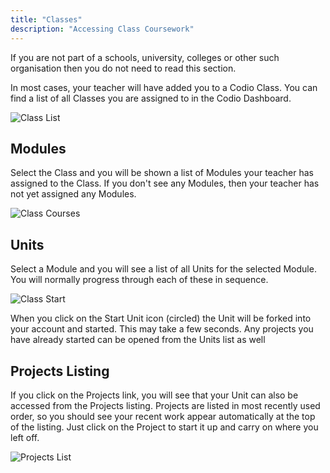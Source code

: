 ```yaml
---
title: "Classes"
description: "Accessing Class Coursework"
---
```


If you are not part of a schools, university, colleges or other such organisation then you do not need to read this section.

In most cases, your teacher will have added you to a Codio Class. You can find a list of all Classes you are assigned to in the Codio Dashboard. 

![Class List](/img/docs/class_list.png)

## Modules
Select the Class and you will be shown a list of Modules your teacher has assigned to the Class. If you don't see any Modules, then your teacher has not yet assigned any Modules.

![Class Courses](/img/docs/class_courses.png)

## Units
Select a Module and you will see a list of all Units for the selected Module. You will normally progress through each of these in sequence.

![Class Start](/img/docs/class_start.png)

When you click on the Start Unit icon (circled) the Unit will be forked into your account and started. This may take a few seconds. Any projects you have already started can be opened from the Units list as well

## Projects Listing
If you click on the Projects link, you will see that your Unit can also be accessed from the Projects listing. Projects are listed in most recently used order, so you should see your recent work appear automatically at the top of the listing. Just click on the Project to start it up and carry on where you left off.

![Projects List](/img/docs/projects_list.png)


